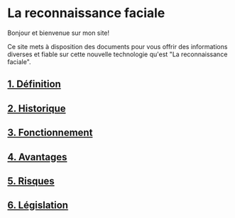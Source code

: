# La reconnaissance faciale

Bonjour et bienvenue sur mon site! 

Ce site mets à disposition des documents pour vous offrir des informations diverses et fiable sur cette nouvelle technologie qu'est "La reconnaissance faciale". 

## [1. Définition](https://lisaxwest.github.io/projet-a.o.r.i./definition) 

## [2. Historique](https://lisaxwest.github.io/projet-a.o.r.i./Historique)

## [3. Fonctionnement](https://lisaxwest.github.io/projet-a.o.r.i./Fonctionnement)

## [4. Avantages](https://lisaxwest.github.io/projet-a.o.r.i./Avantages)

## [5. Risques](https://lisaxwest.github.io/projet-a.o.r.i./Risques)

## [6. Législation](https://lisaxwest.github.io/projet-a.o.r.i./Législation)
